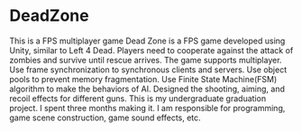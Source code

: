 # DeadZone
This is a FPS multiplayer game
Dead Zone is a FPS game developed using Unity, similar to Left 4 Dead. 
Players need to cooperate against the attack of zombies and survive until rescue arrives. 
The game supports multiplayer. 
Use frame synchronization to synchronous clients and servers. 
Use object pools to prevent memory fragmentation. 
Use Finite State Machine(FSM) algorithm to make the behaviors of AI. Designed the shooting, aiming, and recoil effects for different guns. 
This is my undergraduate graduation project. I spent three months making it. 
I am responsible for programming, game scene construction, game sound effects, etc.

